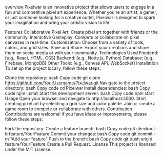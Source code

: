 overview
Pixelwar is an innovative project that allows users to engage in a fun and competitive pixel art experience. Whether you're an artist, a gamer, or just someone looking for a creative outlet, Pixelwar is designed to spark your imagination and bring your artistic vision to life!

Features
Collaborative Pixel Art: Create pixel art together with friends or the community.
Interactive Gameplay: Compete or collaborate on pixel canvases in real-time.
Customization: Choose from a variety of tools, colors, and grid sizes.
Save and Share: Export your creations and share them on social media or with your community.
Technologies Used
Frontend: [e.g., React, HTML, CSS]
Backend: [e.g., Node.js, Python]
Database: [e.g., Firebase, MongoDB]
Other Tools: [e.g., Canvas API, WebSocket]
Installation
To set up the project locally, follow these steps:

Clone the repository:
bash
Copy code
git clone https://github.com/YourUsername/Pixelwar.git
Navigate to the project directory:
bash
Copy code
cd Pixelwar
Install dependencies:
bash
Copy code
npm install
Start the development server:
bash
Copy code
npm start
Usage
Open your browser and navigate to http://localhost:3000.
Start creating pixel art by selecting a grid size and color palette.
Join or create a game room to compete or collaborate with others.
Contribution
Contributions are welcome! If you have ideas or improvements, please follow these steps:

Fork the repository.
Create a feature branch:
bash
Copy code
git checkout -b feature/YourFeature
Commit your changes:
bash
Copy code
git commit -m "Add your feature"
Push to the branch:
bash
Copy code
git push origin feature/YourFeature
Create a Pull Request.
License
This project is licensed under the MIT License.
